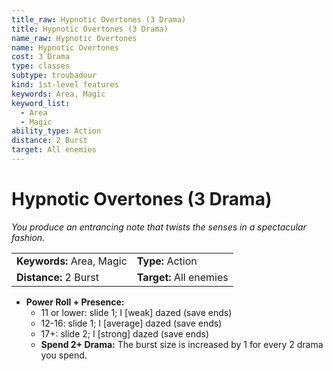 ```yaml
---
title_raw: Hypnotic Overtones (3 Drama)
title: Hypnotic Overtones (3 Drama)
name_raw: Hypnotic Overtones
name: Hypnotic Overtones
cost: 3 Drama
type: classes
subtype: troubadour
kind: 1st-level features
keywords: Area, Magic
keyword_list:
  - Area
  - Magic
ability_type: Action
distance: 2 Burst
target: All enemies
---
```


# Hypnotic Overtones (3 Drama)

*You produce an entrancing note that twists the senses in a spectacular fashion.*

|                           |                         |
| :------------------------ | :---------------------- |
| **Keywords:** Area, Magic | **Type:** Action        |
| **Distance:** 2 Burst     | **Target:** All enemies |

- **Power Roll + Presence:**
  - 11 or lower: slide 1; I \[weak\] dazed (save ends)
  - 12-16: slide 1; I \[average\] dazed (save ends)
  - 17+: slide 2; I \[strong\] dazed (save ends)
  - **Spend 2+ Drama:** The burst size is increased by 1 for every 2 drama you spend.
